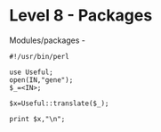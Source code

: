 # Level 8 - Packages

Modules/packages  -
~~~~~~~~
#!/usr/bin/perl

use Useful;
open(IN,"gene");
$_=<IN>;

$x=Useful::translate($_);

print $x,"\n";
~~~~~~~~
